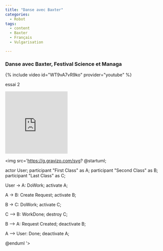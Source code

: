 ```yaml
---
title: "Danse avec Baxter"
categories:
  - Robot
tags:
  - content
  - Baxter
  - Français
  - Vulgarisation

---
```




### Danse avec Baxter, Festival Science et Managa

{% include video id="WT9vA7vR9ko" provider="youtube" %}

essai 2

<div class="responsive-video-container">
<iframe width="200" height="200" src="https://www.youtube.com/embed/WT9vA7vR9ko" frameborder="0" > </iframe>
</div>

<img src='https://g.gravizo.com/svg?
@startuml;

actor User;
participant "First Class" as A;
participant "Second Class" as B;
participant "Last Class" as C;

User -> A: DoWork;
activate A;

A -> B: Create Request;
activate B;

B -> C: DoWork;
activate C;

C --> B: WorkDone;
destroy C;

B --> A: Request Created;
deactivate B;

A --> User: Done;
deactivate A;

@enduml
'>
        

